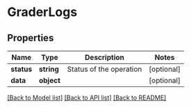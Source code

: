 # GraderLogs

## Properties
Name | Type | Description | Notes
------------ | ------------- | ------------- | -------------
**status** | **string** | Status of the operation | [optional] 
**data** | **object** |  | [optional] 

[[Back to Model list]](../README.md#documentation-for-models) [[Back to API list]](../README.md#documentation-for-api-endpoints) [[Back to README]](../README.md)


